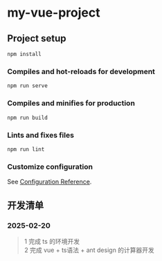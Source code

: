 # my-vue-project

## Project setup
```
npm install
```

### Compiles and hot-reloads for development
```
npm run serve
```

### Compiles and minifies for production
```
npm run build
```

### Lints and fixes files
```
npm run lint
```

### Customize configuration
See [Configuration Reference](https://cli.vuejs.org/config/).








## 开发清单

### 2025-02-20
> 1 完成 ts 的环境开发 \
> 2 完成 vue + ts语法 + ant design 的计算器开发
